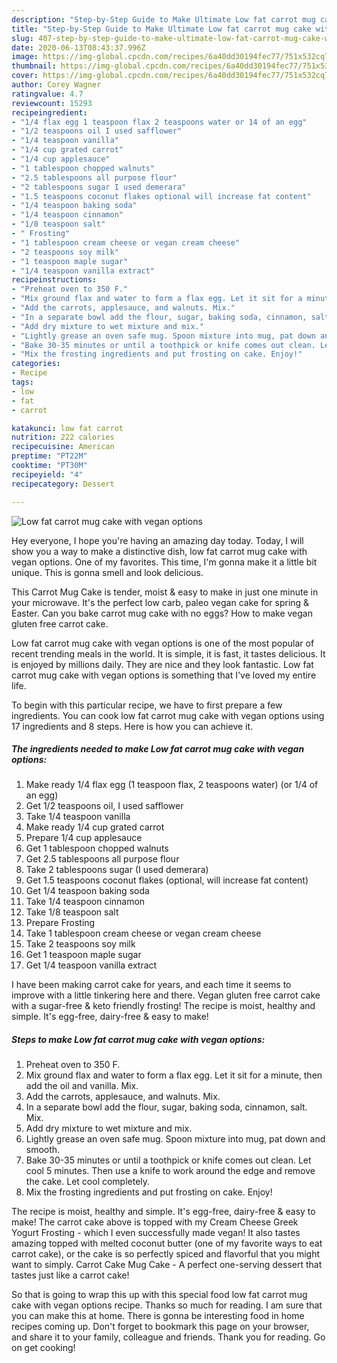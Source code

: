 ```yaml
---
description: "Step-by-Step Guide to Make Ultimate Low fat carrot mug cake with vegan options"
title: "Step-by-Step Guide to Make Ultimate Low fat carrot mug cake with vegan options"
slug: 407-step-by-step-guide-to-make-ultimate-low-fat-carrot-mug-cake-with-vegan-options
date: 2020-06-13T08:43:37.996Z
image: https://img-global.cpcdn.com/recipes/6a40dd30194fec77/751x532cq70/low-fat-carrot-mug-cake-with-vegan-options-recipe-main-photo.jpg
thumbnail: https://img-global.cpcdn.com/recipes/6a40dd30194fec77/751x532cq70/low-fat-carrot-mug-cake-with-vegan-options-recipe-main-photo.jpg
cover: https://img-global.cpcdn.com/recipes/6a40dd30194fec77/751x532cq70/low-fat-carrot-mug-cake-with-vegan-options-recipe-main-photo.jpg
author: Corey Wagner
ratingvalue: 4.7
reviewcount: 15293
recipeingredient:
- "1/4 flax egg 1 teaspoon flax 2 teaspoons water or 14 of an egg"
- "1/2 teaspoons oil I used safflower"
- "1/4 teaspoon vanilla"
- "1/4 cup grated carrot"
- "1/4 cup applesauce"
- "1 tablespoon chopped walnuts"
- "2.5 tablespoons all purpose flour"
- "2 tablespoons sugar I used demerara"
- "1.5 teaspoons coconut flakes optional will increase fat content"
- "1/4 teaspoon baking soda"
- "1/4 teaspoon cinnamon"
- "1/8 teaspoon salt"
- " Frosting"
- "1 tablespoon cream cheese or vegan cream cheese"
- "2 teaspoons soy milk"
- "1 teaspoon maple sugar"
- "1/4 teaspoon vanilla extract"
recipeinstructions:
- "Preheat oven to 350 F."
- "Mix ground flax and water to form a flax egg. Let it sit for a minute, then add the oil and vanilla. Mix."
- "Add the carrots, applesauce, and walnuts. Mix."
- "In a separate bowl add the flour, sugar, baking soda, cinnamon, salt. Mix."
- "Add dry mixture to wet mixture and mix."
- "Lightly grease an oven safe mug. Spoon mixture into mug, pat down and smooth."
- "Bake 30-35 minutes or until a toothpick or knife comes out clean. Let cool 5 minutes. Then use a knife to work around the edge and remove the cake. Let cool completely."
- "Mix the frosting ingredients and put frosting on cake. Enjoy!"
categories:
- Recipe
tags:
- low
- fat
- carrot

katakunci: low fat carrot 
nutrition: 222 calories
recipecuisine: American
preptime: "PT22M"
cooktime: "PT30M"
recipeyield: "4"
recipecategory: Dessert

---
```



![Low fat carrot mug cake with vegan options](https://img-global.cpcdn.com/recipes/6a40dd30194fec77/751x532cq70/low-fat-carrot-mug-cake-with-vegan-options-recipe-main-photo.jpg)

Hey everyone, I hope you're having an amazing day today. Today, I will show you a way to make a distinctive dish, low fat carrot mug cake with vegan options. One of my favorites. This time, I'm gonna make it a little bit unique. This is gonna smell and look delicious.

This Carrot Mug Cake is tender, moist &amp; easy to make in just one minute in your microwave. It&#39;s the perfect low carb, paleo vegan cake for spring &amp; Easter. Can you bake carrot mug cake with no eggs? How to make vegan gluten free carrot cake.

Low fat carrot mug cake with vegan options is one of the most popular of recent trending meals in the world. It is simple, it is fast, it tastes delicious. It is enjoyed by millions daily. They are nice and they look fantastic. Low fat carrot mug cake with vegan options is something that I've loved my entire life.


To begin with this particular recipe, we have to first prepare a few ingredients. You can cook low fat carrot mug cake with vegan options using 17 ingredients and 8 steps. Here is how you can achieve it.

<!--inarticleads1-->

##### The ingredients needed to make Low fat carrot mug cake with vegan options:

1. Make ready 1/4 flax egg (1 teaspoon flax, 2 teaspoons water) (or 1/4 of an egg)
1. Get 1/2 teaspoons oil, I used safflower
1. Take 1/4 teaspoon vanilla
1. Make ready 1/4 cup grated carrot
1. Prepare 1/4 cup applesauce
1. Get 1 tablespoon chopped walnuts
1. Get 2.5 tablespoons all purpose flour
1. Take 2 tablespoons sugar (I used demerara)
1. Get 1.5 teaspoons coconut flakes (optional, will increase fat content)
1. Get 1/4 teaspoon baking soda
1. Take 1/4 teaspoon cinnamon
1. Take 1/8 teaspoon salt
1. Prepare  Frosting
1. Take 1 tablespoon cream cheese or vegan cream cheese
1. Take 2 teaspoons soy milk
1. Get 1 teaspoon maple sugar
1. Get 1/4 teaspoon vanilla extract


I have been making carrot cake for years, and each time it seems to improve with a little tinkering here and there. Vegan gluten free carrot cake with a sugar-free &amp; keto friendly frosting! The recipe is moist, healthy and simple. It&#39;s egg-free, dairy-free &amp; easy to make! 

<!--inarticleads2-->

##### Steps to make Low fat carrot mug cake with vegan options:

1. Preheat oven to 350 F.
1. Mix ground flax and water to form a flax egg. Let it sit for a minute, then add the oil and vanilla. Mix.
1. Add the carrots, applesauce, and walnuts. Mix.
1. In a separate bowl add the flour, sugar, baking soda, cinnamon, salt. Mix.
1. Add dry mixture to wet mixture and mix.
1. Lightly grease an oven safe mug. Spoon mixture into mug, pat down and smooth.
1. Bake 30-35 minutes or until a toothpick or knife comes out clean. Let cool 5 minutes. Then use a knife to work around the edge and remove the cake. Let cool completely.
1. Mix the frosting ingredients and put frosting on cake. Enjoy!


The recipe is moist, healthy and simple. It&#39;s egg-free, dairy-free &amp; easy to make! The carrot cake above is topped with my Cream Cheese Greek Yogurt Frosting - which I even successfully made vegan! It also tastes amazing topped with melted coconut butter (one of my favorite ways to eat carrot cake), or the cake is so perfectly spiced and flavorful that you might want to simply. Carrot Cake Mug Cake - A perfect one-serving dessert that tastes just like a carrot cake! 

So that is going to wrap this up with this special food low fat carrot mug cake with vegan options recipe. Thanks so much for reading. I am sure that you can make this at home. There is gonna be interesting food in home recipes coming up. Don't forget to bookmark this page on your browser, and share it to your family, colleague and friends. Thank you for reading. Go on get cooking!
